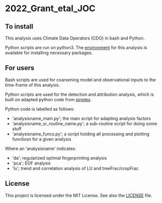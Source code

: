 # 2022_Grant_etal_JOC

## To install

This analysis uses Climate Data Operators (CDO) in bash and Python. 

Python scripts are run on python3. The [environment](https://github.com/VUB-HYDR/2022_Grant_etal_JOC/blob/main/da.yml) for this analysis is available for installing necessary packages.

## For users

Bash scripts are used for coarsening model and observational inputs to the time-frame of this analysis.

Python scripts are used for the detection and attribution analysis, which is built on adapted python code from [pinplex](https://github.com/pinplex/PyDnA).

Python code is labelled as follows:
- 'analysisname_main.py'; the main script for adapting analysis factors
- 'analysisname_sr_routine_name.py'; a sub-routine script for doing some stuff
- 'analysisname_funcs.py'; a script holding all processing and plotting functiosn for a given analysis

Where an 'analysisname' indicates:
- 'da'; regularized optimal fingerprinting analysis
- 'pca'; EOF analysis
- 'lu'; trend and correlation analysis of LU and treeFrac/cropFrac

## License

This project is licensed under the MIT License. See also the [LICENSE](https://github.com/VUB-HYDR/2022_Grant_etal_JOC/blob/main/LICENSE.md) file.
